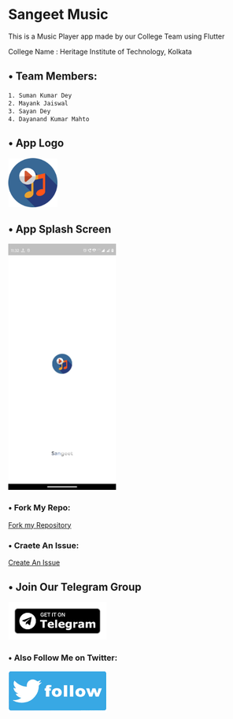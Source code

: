 # Sangeet Music

This is a Music Player app made by our College Team using Flutter

College Name : Heritage Institute of Technology, Kolkata

## • Team Members:

    1. Suman Kumar Dey
    2. Mayank Jaiswal
    3. Sayan Dey
    4. Dayanand Kumar Mahto

## • App Logo

<img src="./assets/ic_launcher.png" width="100"/>

## • App Splash Screen

<img src="./assets/splash.jpeg" height="500"/>

### • Fork My Repo:

[Fork my Repository](https://github.com/sumanishere/Sangeet/fork)

### • Craete An Issue:

[Create An Issue](https://github.com/sumanishere/Sangeet/issues/new)

## • Join Our Telegram Group

[<img src="./assets/get_telegram.png" width="200"/>](https://telegram.me/sangeetmusicapp)

### • Also Follow Me on Twitter:

[<img src="./assets/tweet.png" width="200" height="85"/>](https://twitter.com/@iam_sumandey)
